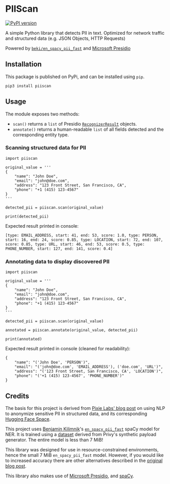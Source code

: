 # PIIScan

[![PyPI version](https://badge.fury.io/py/piiscan.svg)](https://badge.fury.io/py/piiscan)

A simple Python library that detects PII in text. Optimized for network traffic and structured data (e.g. JSON Objects, HTTP Requests)

Powered by [`beki/en_spacy_pii_fast`](https://huggingface.co/beki/en_spacy_pii_fast) and [Microsoft Presidio](https://microsoft.github.io/presidio/)

## Installation

This package is published on PyPi, and can be installed using `pip`.

```
pip3 install piiscan
```

## Usage

The module exposes two methods:
- `scan()` returns a `list` of Presidio [`RecognizerResult`](https://microsoft.github.io/presidio/api/analyzer_python/#presidio_analyzer.RecognizerResult) objects.
- `annotate()` returns a human-readable `list` of all fields detected and the corresponding entity type.

### Scanning structured data for PII

```
import piiscan

original_value = '''
{
    "name": "John Doe",
    "email": "john@doe.com",
    "address": "123 Front Street, San Francisco, CA",
    "phone": "+1 (415) 123-4567"
}
'''

detected_pii = piiscan.scan(original_value)

print(detected_pii)

```

Expected result printed in console:

```
[type: EMAIL_ADDRESS, start: 41, end: 53, score: 1.0, type: PERSON, start: 16, end: 24, score: 0.85, type: LOCATION, start: 72, end: 107, score: 0.85, type: URL, start: 46, end: 53, score: 0.5, type: PHONE_NUMBER, start: 127, end: 141, score: 0.4]
```

### Annotating data to display discovered PII

```
import piiscan

original_value = '''
{
    "name": "John Doe",
    "email": "john@doe.com",
    "address": "123 Front Street, San Francisco, CA",
    "phone": "+1 (415) 123-4567"
}
'''

detected_pii = piiscan.scan(original_value)

annotated = piiscan.annotate(original_value, detected_pii)

print(annotated)

```

Expected result printed in console (cleaned for readability):

```
{  
    "name": "('John Doe', 'PERSON')",  
    "email": "('john@doe.com', 'EMAIL_ADDRESS'), ('doe.com', 'URL')",   
    "address": "('123 Front Street, San Francisco, CA', 'LOCATION')", 
    "phone": "('+1 (415) 123-4567', 'PHONE_NUMBER')"
}
```

## Credits

The basis for this project is derived from [Pixie Labs' blog post](https://blog.px.dev/detect-pii/) on using NLP to anonymize sensitive PII in structured data, and its corresponding [Hugging Face Space](https://huggingface.co/spaces/beki/pii-anonymizer).

This project uses [Benjamin Kilimnik](https://kilimnik.org/)'s [`en_spacy_pii_fast`](https://huggingface.co/beki/en_spacy_pii_fast) spaCy model for NER. It is trained using a [dataset](https://huggingface.co/datasets/beki/privy) derived from Privy's synthetic payload generator. The entire model is less than 7 MiB!

This library was designed for use in resource-constrained environments, hence the small 7 MiB `en_spacy_pii_fast` model. However, if you would like to increased accuracy there are other alternatives described in the [original blog post](https://blog.px.dev/detect-pii/).

This library also makes use of [Microsoft Presidio](https://microsoft.github.io/presidio/), and [spaCy](https://spacy.io/).
